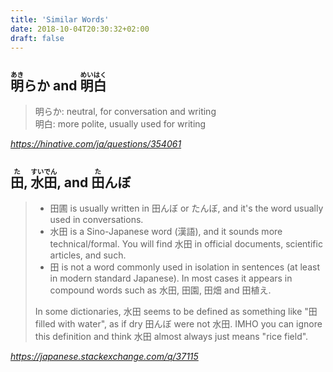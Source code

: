 ```yaml
---
title: 'Similar Words'
date: 2018-10-04T20:30:32+02:00
draft: false
---
```


## <ruby lang="ja"><rb>明</rb><rt>あき</rt>らか</ruby> and <ruby lang="ja"><rb>明</rb><rt>めい</rt><rb>白</rb><rt>はく</rt></ruby>

<!-- prettier-ignore -->
> <span lang="ja">明らか</span>: neutral, for conversation and writing<br>
> <span lang="ja">明白</span>: more polite, usually used for writing<br>

<cite>https://hinative.com/ja/questions/354061</cite>

## <ruby lang="ja"><rb>田</rb><rt>た</rt></ruby>, <ruby lang="ja"><rb>水</rb><rt>すい</rt><rb>田</rb><rt>でん</rt></ruby>, and <ruby lang="ja"><rb>田</rb><rt>た</rt>んぼ</ruby>

<!-- prettier-ignore -->
> - <span lang="ja">田圃</span> is usually written in <span lang="ja">田んぼ</span> or <span lang="ja">たんぼ</span>, and it's the word usually used in conversations.<br>
> - <span lang="ja">水田</span> is a Sino-Japanese word (<span lang="ja">漢語</span>), and it sounds more technical/formal. You will find <span lang="ja">水田</span> in official documents, scientific articles, and such.
> - <span lang="ja">田</span> is not a word commonly used in isolation in sentences (at least in modern standard Japanese). In most cases it appears in compound words such as <span lang="ja">水田</span>, <span lang="ja">田園</span>, <span lang="ja">田畑</span> and <span lang="ja">田植え</span>.
>
> In some dictionaries, <span lang="ja">水田</span> seems to be defined as something like "<span lang="ja">田</span> filled with water", as if dry <span lang="ja">田んぼ</span> were not <span lang="ja">水田</span>. IMHO you can ignore this definition and think <span lang="ja">水田</span> almost always just means "rice field".

<cite>https://japanese.stackexchange.com/q/37115</cite>
